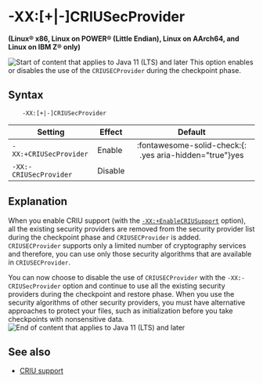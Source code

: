 <!--
* Copyright (c) 2017, 2024 IBM Corp. and others
*
* This program and the accompanying materials are made
* available under the terms of the Eclipse Public License 2.0
* which accompanies this distribution and is available at
* https://www.eclipse.org/legal/epl-2.0/ or the Apache
* License, Version 2.0 which accompanies this distribution and
* is available at https://www.apache.org/licenses/LICENSE-2.0.
*
* This Source Code may also be made available under the
* following Secondary Licenses when the conditions for such
* availability set forth in the Eclipse Public License, v. 2.0
* are satisfied: GNU General Public License, version 2 with
* the GNU Classpath Exception [1] and GNU General Public
* License, version 2 with the OpenJDK Assembly Exception [2].
*
* [1] https://www.gnu.org/software/classpath/license.html
* [2] https://openjdk.org/legal/assembly-exception.html
*
* SPDX-License-Identifier: EPL-2.0 OR Apache-2.0 OR GPL-2.0-only WITH Classpath-exception-2.0 OR GPL-2.0-only WITH OpenJDK-assembly-exception-1.0
-->

# -XX:[+|-]CRIUSecProvider

**(Linux&reg; x86, Linux on POWER&reg; (Little Endian), Linux on AArch64, and Linux on IBM Z&reg; only)**

![Start of content that applies to Java 11 (LTS) and later](cr/java11plus.png) This option enables or disables the use of the `CRIUSECProvider` during the checkpoint phase.

## Syntax

        -XX:[+|-]CRIUSecProvider

| Setting               | Effect  | Default                                                                            |
|-----------------------|---------|:----------------------------------------------------------------------------------:|
| `-XX:+CRIUSecProvider` |  Enable   |   :fontawesome-solid-check:{: .yes aria-hidden="true"}<span class="sr-only">yes</span>                                 |
| `-XX:-CRIUSecProvider` |  Disable  |     |                                                 |


## Explanation

When you enable CRIU support (with the [`-XX:+EnableCRIUSupport`](xxenablecriusupport.md) option), all the existing security providers are removed from the security provider list during the checkpoint phase and `CRIUSECProvider` is added. `CRIUSECProvider` supports only a limited number of cryptography services and therefore, you can use only those security algorithms that are available in `CRIUSECProvider`.

You can now choose to disable the use of `CRIUSECProvider` with the `-XX:-CRIUSecProvider` option and continue to use all the existing security providers during the checkpoint and restore phase. When you use the security algorithms of other security providers, you must have alternative approaches to protect your files, such as initialization before you take checkpoints with nonsensitive data. ![End of content that applies to Java 11 (LTS) and later](cr/java_close.png)

## See also

- [CRIU support](criusupport.md)

<!-- ==== END OF TOPIC ==== xxcriusecprovider.md ==== -->
